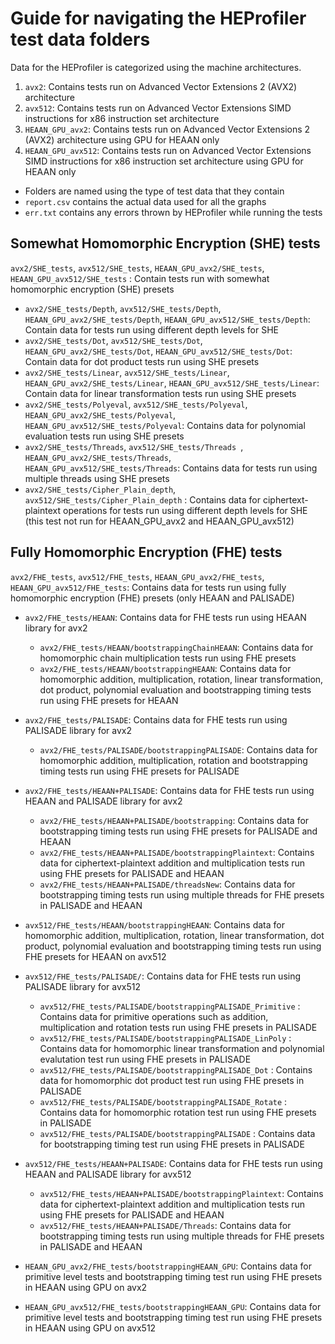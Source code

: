 # Guide for navigating the HEProfiler test data folders

Data for the HEProfiler is categorized using the machine architectures.

1. `avx2`: Contains tests run on Advanced Vector Extensions 2 (AVX2) architecture
2. `avx512`: Contains tests run on Advanced Vector Extensions SIMD instructions for x86 instruction set architecture
3. `HEAAN_GPU_avx2`: Contains tests run on Advanced Vector Extensions 2 (AVX2) architecture using GPU for HEAAN only
4. `HEAAN_GPU_avx512`: Contains tests run on Advanced Vector Extensions SIMD instructions for x86 instruction set architecture using GPU for HEAAN only

- Folders are named using the type of test data that they contain
- `report.csv` contains the actual data used for all the graphs
- `err.txt` contains any errors thrown by HEProfiler while running the tests

## Somewhat Homomorphic Encryption (SHE) tests

 `avx2/SHE_tests`, `avx512/SHE_tests`, `HEAAN_GPU_avx2/SHE_tests`, `HEAAN_GPU_avx512/SHE_tests` : Contain tests run with somewhat homomorphic encryption (SHE) presets 

- `avx2/SHE_tests/Depth`, `avx512/SHE_tests/Depth`, `HEAAN_GPU_avx2/SHE_tests/Depth`, `HEAAN_GPU_avx512/SHE_tests/Depth`: Contain data for tests run using different depth levels for SHE 
- `avx2/SHE_tests/Dot`, `avx512/SHE_tests/Dot`, `HEAAN_GPU_avx2/SHE_tests/Dot`, `HEAAN_GPU_avx512/SHE_tests/Dot`: Contain data for dot product tests run using SHE presets
- `avx2/SHE_tests/Linear`, `avx512/SHE_tests/Linear`, `HEAAN_GPU_avx2/SHE_tests/Linear`, `HEAAN_GPU_avx512/SHE_tests/Linear`: Contain data for linear transformation tests run using SHE presets
- `avx2/SHE_tests/Polyeval`, `avx512/SHE_tests/Polyeval`, `HEAAN_GPU_avx2/SHE_tests/Polyeval`, `HEAAN_GPU_avx512/SHE_tests/Polyeval`: Contains data for polynomial evaluation tests run using SHE presets
- `avx2/SHE_tests/Threads`, `avx512/SHE_tests/Threads `, `HEAAN_GPU_avx2/SHE_tests/Threads`, `HEAAN_GPU_avx512/SHE_tests/Threads`: Contains data for tests run using multiple threads using SHE presets
- `avx2/SHE_tests/Cipher_Plain_depth`, `avx512/SHE_tests/Cipher_Plain_depth` : Contains data for ciphertext-plaintext operations for tests run using different depth levels for SHE (this test not run for HEAAN_GPU_avx2 and HEAAN_GPU_avx512) 

## Fully Homomorphic Encryption (FHE) tests

`avx2/FHE_tests`, `avx512/FHE_tests`, `HEAAN_GPU_avx2/FHE_tests`, `HEAAN_GPU_avx512/FHE_tests`: Contains data for tests run using fully homomorphic encryption (FHE) presets (only HEAAN and PALISADE) 

- `avx2/FHE_tests/HEAAN`: Contains data for FHE tests run using HEAAN library for avx2
	- `avx2/FHE_tests/HEAAN/bootstrappingChainHEAAN`: Contains data for homomorphic chain multiplication tests run using FHE presets
	- `avx2/FHE_tests/HEAAN/bootstrappingHEAAN`: Contains data for homomorphic addition, multiplication, rotation, linear transformation, dot product, polynomial evaluation and bootstrapping timing tests run using FHE presets for HEAAN 

- `avx2/FHE_tests/PALISADE`: Contains data for FHE tests run using PALISADE library for avx2
	- `avx2/FHE_tests/PALISADE/bootstrappingPALISADE`: Contains data for homomorphic addition, multiplication, rotation and bootstrapping timing tests run using FHE presets for PALISADE

- `avx2/FHE_tests/HEAAN+PALISADE`: Contains data for FHE tests run using HEAAN and PALISADE library for avx2
	- `avx2/FHE_tests/HEAAN+PALISADE/bootstrapping`: Contains data for bootstrapping timing tests run using FHE presets for PALISADE and HEAAN
	- `avx2/FHE_tests/HEAAN+PALISADE/bootstrappingPlaintext`: Contains data for ciphertext-plaintext addition and multiplication tests run using FHE presets for PALISADE and HEAAN
	- `avx2/FHE_tests/HEAAN+PALISADE/threadsNew`: Contains data for bootstrapping timing tests run using multiple threads for FHE presets in PALISADE and HEAAN


- `avx512/FHE_tests/HEAAN/bootstrappingHEAAN`: Contains data for homomorphic addition, multiplication, rotation, linear transformation, dot product, polynomial evaluation and bootstrapping timing tests run using FHE presets for HEAAN on avx512

- `avx512/FHE_tests/PALISADE/`: Contains data for FHE tests run using PALISADE library for avx512
	- `avx512/FHE_tests/PALISADE/bootstrappingPALISADE_Primitive` : Contains data for primitive operations such as addition, multiplication and rotation tests run using FHE presets in PALISADE
	- `avx512/FHE_tests/PALISADE/bootstrappingPALISADE_LinPoly` : Contains data for homomorphic linear transformation and polynomial evalutation test run using FHE presets in PALISADE
	- `avx512/FHE_tests/PALISADE/bootstrappingPALISADE_Dot` : Contains data for homomorphic dot product test run using FHE presets in PALISADE
	- `avx512/FHE_tests/PALISADE/bootstrappingPALISADE_Rotate` : Contains data for homomorphic rotation test run using FHE presets in PALISADE
	- `avx512/FHE_tests/PALISADE/bootstrappingPALISADE` : Contains data for bootstrapping timing test run using FHE presets in PALISADE

- `avx512/FHE_tests/HEAAN+PALISADE`: Contains data for FHE tests run using HEAAN and PALISADE library for avx512
	- `avx512/FHE_tests/HEAAN+PALISADE/bootstrappingPlaintext`: Contains data for ciphertext-plaintext addition and multiplication tests run using FHE presets for PALISADE and HEAAN 
	- `avx512/FHE_tests/HEAAN+PALISADE/Threads`: Contains data for bootstrapping timing tests run using multiple threads for FHE presets in PALISADE and HEAAN 

- `HEAAN_GPU_avx2/FHE_tests/bootstrappingHEAAN_GPU`: Contains data for primitive level tests and bootstrapping timing test run using FHE presets in HEAAN using GPU on avx2

- `HEAAN_GPU_avx512/FHE_tests/bootstrappingHEAAN_GPU`: Contains data for primitive level tests and bootstrapping timing test run using FHE presets in HEAAN using GPU on avx512


